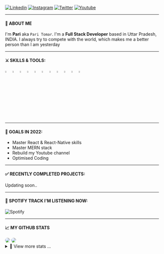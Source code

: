 

[![Linkedin](https://img.shields.io/badge/-LinkedIn-blue?style=flat-square&logo=Linkedin&logoColor=white)](https://www.linkedin.com/in/pari-tomar-8b1370187/)
[![Instagram](https://img.shields.io/badge/-Instagram-ff69bf?style=flat-square&logo=Instagram&logoColor=white)](https://www.instagram.com/developrrr/)
[![Twitter](https://img.shields.io/badge/-Twitter-blue?style=flat-square&logo=Twitter&logoColor=white)](https://twitter.com/tomarpari90)
[![Youtube](https://img.shields.io/badge/-Youtube-red?style=flat-square&logo=Youtube&logoColor=white)](https://www.youtube.com/channel/UCVSe97YFiKIPQQoVjv7VDfg)

---

#### 👦 ABOUT ME

I'm **Pari** aka `Pari Tomar`. I'm a **Full Stack Developer** based in Uttar Pradesh, INDIA. I always try to compete with the world, which makes me a better person than I am yesterday

---

#### ⚔ SKILLS & TOOLS:

<p>

<code><img width="4%" src="https://cdn.worldvectorlogo.com/logos/solidity.svg"></code>
<code><img width="4%" src="https://www.vectorlogo.zone/logos/nodejs/nodejs-icon.svg"></code>
<code><img width="4%" src="https://cdn.worldvectorlogo.com/logos/mongodb-icon-1.svg"></code>
<code><img width="4%" src="https://www.vectorlogo.zone/logos/reactjs/reactjs-icon.svg"></code>
<code><img width="4%" src="https://www.vectorlogo.zone/logos/firebase/firebase-icon.svg"></code>
<code><img width="4%" src="https://www.vectorlogo.zone/logos/w3_html5/w3_html5-icon.svg"></code>
<code><img width="4%" src="https://www.vectorlogo.zone/logos/sass-lang/sass-lang-icon.svg"></code>
<code><img width="4%" src="https://www.vectorlogo.zone/logos/visualstudio_code/visualstudio_code-icon.svg"></code>
<code><img width="4%" src="https://cdn.worldvectorlogo.com/logos/tailwindcss.svg"></code>
<code><img width="4%" src="https://cdn.worldvectorlogo.com/logos/adobe-photoshop-cs6.svg"></code>
<code><img width="4%" src="https://www.vectorlogo.zone/logos/git-scm/git-scm-icon.svg"></code>

</p>

---

#### 🎯 GOALS IN 2022:

- Master React & React-Native skills
- Master MERN stack
- Rebuild my Youtube channel
- Optimised Coding

---

#### ✅ RECENTLY COMPLETED PROJECTS:

<p>Updating soon..</p>
<!-- <p style="display:flex">
    <a href="https://github.com/phanison898/linked-in-clone">
        <img width=240 src="https://media.giphy.com/media/PTQn2S6X7XtsPD6j5j/giphy.gif" />
    </a>
    <a href="https://github.com/phanison898/facebook-clone">
        <img width=240 src="https://media.giphy.com/media/ZBrjiNNMqqoiZFGTyV/giphy.gif" />
    </a>

</p> -->

---

<h4>📀 SPOTIFY TRACK I'M LISTENING NOW: <img width="11px" src="https://media.istockphoto.com/vectors/headphones-vector-icon-on-transparent-background-headphones-icon-vector-id1013495712" /></h4>

![Spotify](https://novatorem-phanison898.vercel.app/api/spotify)

---

#### 📈 MY GITHUB STATS

<img style="border-radius:10px" src="https://github-readme-stats.vercel.app/api?username=paritomarrr&show_icons=true&theme=radical" />

<img style="border-radius:10px" src="https://github-readme-streak-stats.herokuapp.com/?user=paritomarrr&show_icons=true&theme=radical" />

<details>
<summary>📌 View more stats ...</summary>
<br>
    
<!--START_SECTION:waka-->
**I'm a Day 🦉**

```text
🌞 Morning    73 commits     ████░░░░░░░░░░░░░░░░░░░░░   18.67%
🌆 Daytime    97 commits     ██████░░░░░░░░░░░░░░░░░░░   24.81%
🌃 Evening    133 commits    ████████░░░░░░░░░░░░░░░░░   34.02%
🌙 Night      88 commits     █████░░░░░░░░░░░░░░░░░░░░   22.51%

```

📅 **I'm Most Productive on Wednesdays**

```text
Monday       25 commits     █░░░░░░░░░░░░░░░░░░░░░░░░   6.39%
Tuesday      71 commits     ████░░░░░░░░░░░░░░░░░░░░░   18.16%
Wednesday    85 commits     █████░░░░░░░░░░░░░░░░░░░░   21.74%
Thursday     68 commits     ████░░░░░░░░░░░░░░░░░░░░░   17.39%
Friday       27 commits     █░░░░░░░░░░░░░░░░░░░░░░░░   6.91%
Saturday     57 commits     ███░░░░░░░░░░░░░░░░░░░░░░   14.58%
Sunday       58 commits     ███░░░░░░░░░░░░░░░░░░░░░░   14.83%

```

📊 **This Week I Spent My Time On**

```text
⌚︎ Time Zone: Asia/Delhi

💬 Programming Languages:
C++, Solidity

🐱‍💻 Projects:
Updating soon



```

**I Mostly Code in JavaScript**

```text
JavaScript               7 repos             █████████████░░░░░░░░░░░░   53.85%
HTML                     3 repos             █████░░░░░░░░░░░░░░░░░░░░   33.08%
Solidity                     2 repos         ███░░░░░░░░░░░░░░░░░░░░░░   15.38%

```

Last Updated on 04/02/2022 00:21:25 UTC

<!--END_SECTION:waka-->

</details>
